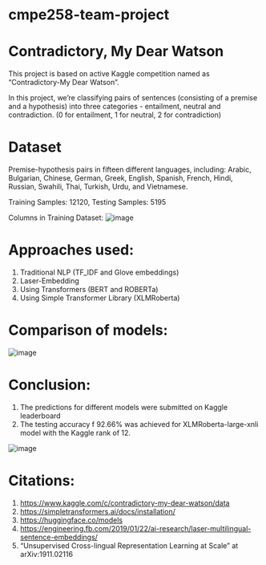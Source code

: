 # cmpe258-team-project
# Contradictory, My Dear Watson

This project is based on active Kaggle competition named as “Contradictory-My Dear Watson”.

In this project, we’re classifying pairs of sentences (consisting of a premise and a hypothesis) into three categories - entailment, neutral and contradiction.
(0 for entailment, 1 for neutral, 2 for contradiction)

# Dataset
Premise-hypothesis pairs in fifteen different languages, including: Arabic, Bulgarian, Chinese, German, Greek, English, Spanish, French, Hindi, Russian, Swahili, Thai, Turkish, Urdu, and Vietnamese.

Training Samples: 12120, Testing Samples: 5195

Columns in Training Dataset:
![image](https://user-images.githubusercontent.com/36389195/144159973-8e83d644-3f47-4835-b616-b4d326140a08.png)


# Approaches used:
1. Traditional NLP (TF_IDF and Glove embeddings)
2. Laser-Embedding
3. Using Transformers (BERT and ROBERTa)
4. Using Simple Transformer Library  (XLMRoberta)

# Comparison of models:

![image](https://user-images.githubusercontent.com/36389195/144159114-cc2d2ab6-3dae-4148-b142-589cf734b9bf.png)

# Conclusion:
1. The predictions for different models were submitted on Kaggle leaderboard
2. The testing accuracy f 92.66% was achieved for XLMRoberta-large-xnli model with the Kaggle rank of 12.

![image](https://user-images.githubusercontent.com/36389195/144159573-617f85e9-1e8e-46c7-97b0-e4f32001ae67.png)

# Citations:
1. https://www.kaggle.com/c/contradictory-my-dear-watson/data
2. https://simpletransformers.ai/docs/installation/
3. https://huggingface.co/models
4. https://engineering.fb.com/2019/01/22/ai-research/laser-multilingual-sentence-embeddings/ 
5. “Unsupervised Cross-lingual Representation Learning at Scale” at  arXiv:1911.02116
